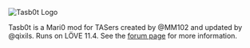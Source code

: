 ![Tasb0t Logo](https://cdn.discordapp.com/attachments/317051240443936788/491728996279517209/logo.png)

Tasb0t is a Mari0 mod for TASers created by @MM102 and updated by @qixils.
Runs on LÖVE 11.4.
See the [forum page](https://forum.stabyourself.net/viewtopic.php?f=13&t=5245)
for more information.